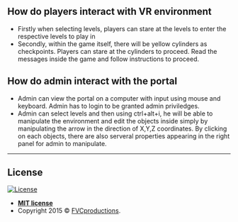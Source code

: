 

## How do players interact with VR environment

- Firstly when selecting levels, players can stare at the levels to enter the respective levels to play in 
- Secondly, within the game itself, there will be yellow cylinders as checkpoints. Players can stare at the cylinders to proceed. Read the messages inside the game and follow instructions to proceed.


## How do admin interact with the portal

- Admin can view the portal on a computer with input using mouse and keyboard. Admin has to login to be granted admin priviledges. 
- Admin can select levels and then using ctrl+alt+i, he will be able to manipulate the environment and edit the objects inside simply by manipulating the arrow in the direction of X,Y,Z coordinates. By clicking on each objects, there are also serveral properties appearing in the right panel for admin to manipulate.
---

## License

[![License](http://img.shields.io/:license-mit-blue.svg?style=flat-square)](http://badges.mit-license.org)

- **[MIT license](http://opensource.org/licenses/mit-license.php)**
- Copyright 2015 © <a href="http://fvcproductions.com" target="_blank">FVCproductions</a>.
